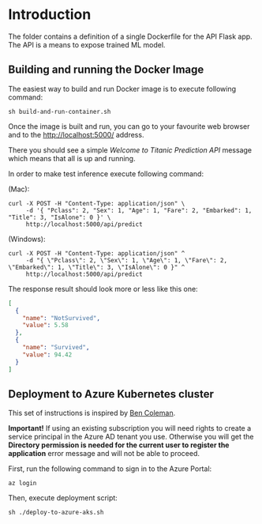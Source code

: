 # Introduction

The folder contains a definition of a single Dockerfile for the API Flask app. The API is a means to expose trained ML model.

## Building and running the Docker Image

The easiest way to build and run Docker image is to execute following command:

```shell
sh build-and-run-container.sh
```

Once the image is built and run, you can go to your favourite web browser and to the [http://localhost:5000/](http://localhost:5000/) address.

There you should see a simple *Welcome to Titanic Prediction API* message which means that all is up and running.

In order to make test inference execute following command:

(Mac):

```shell
curl -X POST -H "Content-Type: application/json" \
     -d '{ "Pclass": 2, "Sex": 1, "Age": 1, "Fare": 2, "Embarked": 1, "Title": 3, "IsAlone": 0 }' \
     http://localhost:5000/api/predict
```

(Windows):

```shell
curl -X POST -H "Content-Type: application/json" ^
     -d "{ \"Pclass\": 2, \"Sex\": 1, \"Age\": 1, \"Fare\": 2, \"Embarked\": 1, \"Title\": 3, \"IsAlone\": 0 }" ^
     http://localhost:5000/api/predict
```

The response result should look more or less like this one:

```json
[
  {
    "name": "NotSurvived",
    "value": 5.58
  },
  {
    "name": "Survived",
    "value": 94.42
  }
]
```

## Deployment to Azure Kubernetes cluster

This set of instructions is inspired by [Ben Coleman](https://azurecitadel.com/cloud-native/kubernetes/).

**Important!** If using an existing subscription you will need rights to create a service principal in the Azure AD tenant you use. Otherwise you will get the **Directory permission is needed for the current user to register the application** error message and will not be able to proceed.

First, run the following command to sign in to the Azure Portal:

```shell
az login
```

Then, execute deployment script:

```shell
sh ./deploy-to-azure-aks.sh
```
